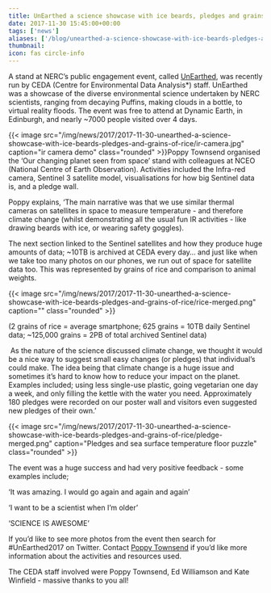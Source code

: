 ```yaml
---
title: UnEarthed a science showcase with ice beards, pledges and grains of rice
date: 2017-11-30 15:45:00+00:00
tags: ['news']
aliases: ['/blog/unearthed-a-science-showcase-with-ice-beards-pledges-and-grains-of-rice']
thumbnail: 
icon: fas circle-info
---
```

A stand at NERC’s public engagement event, called [UnEarthed](http://unearthed.nerc.ac.uk/ "Link to NERC's UnEarthed website"), was recently run by CEDA (Centre for Environmental Data Analysis\*) staff. UnEarthed was a showcase of the diverse environmental science undertaken by NERC scientists, ranging from decaying Puffins, making clouds in a bottle, to virtual reality floods. The event was free to attend at Dynamic Earth, in Edinburgh, and nearly ~7000 people visited over 4 days.


{{< image src="/img/news/2017/2017-11-30-unearthed-a-science-showcase-with-ice-beards-pledges-and-grains-of-rice/ir-camera.jpg"  caption="ir camera demo" class="rounded" >}}Poppy Townsend organised the ‘Our changing planet seen from space’ stand with colleagues at NCEO (National Centre of Earth Observation). Activities included the Infra-red camera, Sentinel 3 satellite model, visualisations for how big Sentinel data is, and a pledge wall.


Poppy explains, ‘The main narrative was that we use similar thermal cameras on satellites in space to measure temperature - and therefore climate change (whilst demonstrating all the usual fun IR activities - like drawing beards with ice, or wearing safety goggles).


The next section linked to the Sentinel satellites and how they produce huge amounts of data; ~10TB is archived at CEDA every day… and just like when we take too many photos on our phones, we run out of space for satellite data too. This was represented by grains of rice and comparison to animal weights.


{{< image src="/img/news/2017/2017-11-30-unearthed-a-science-showcase-with-ice-beards-pledges-and-grains-of-rice/rice-merged.png"  caption="" class="rounded" >}}


(2 grains of rice = average smartphone; 625 grains = 10TB daily Sentinel data; ~125,000 grains = 2PB of total archived Sentinel data)


 As the nature of the science discussed climate change, we thought it would be a nice way to suggest small easy changes (or pledges) that individual’s could make. The idea being that climate change is a huge issue and sometimes it’s hard to know how to reduce your impact on the planet. Examples included; using less single-use plastic, going vegetarian one day a week, and only filling the kettle with the water you need. Approximately 180 pledges were recorded on our poster wall and visitors even suggested new pledges of their own.’


{{< image src="/img/news/2017/2017-11-30-unearthed-a-science-showcase-with-ice-beards-pledges-and-grains-of-rice/pledge-merged.png"  caption="Pledges and sea surface temperature floor puzzle" class="rounded" >}}


The event was a huge success and had very positive feedback - some examples include;


‘It was amazing. I would go again and again and again’


‘I want to be a scientist when I’m older’


‘SCIENCE IS AWESOME’


If you’d like to see more photos from the event then search for #UnEarthed2017 on Twitter. Contact [Poppy Townsend](mailto:poppy.townsend@ncas.ac.uk) if you’d like more information about the activities and resources used.


The CEDA staff involved were Poppy Townsend, Ed Williamson and Kate Winfield - massive thanks to you all!

